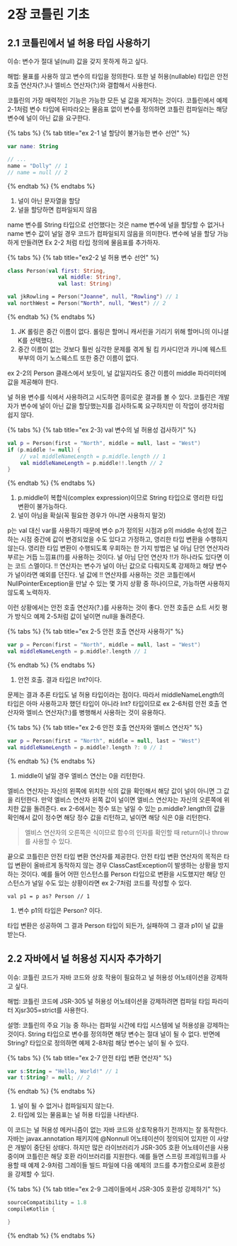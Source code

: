 # 2장 코틀린 기초

## 2.1 코틀린에서 널 허용 타입 사용하기 <a id="1-use-null"></a>

이슈: 변수가 절대 널\(null\) 값을 갖지 못하게 하고 싶다.

해법: 물표를 사용하 않고 변수의 타입을 정의한다. 또한 널 허용\(nullable\) 타입은 안전 호출 연산자\(?.\)나 엘비스 연산자\(?:\)와 결합해서 사용한다.

코틀린의 가장 매력적인 기능은 가능한 모든 널 값을 제거하는 것이다. 코틀린에서 예제 2-1처럼 변수 타입에 뒤따라오는 물음표 없이 변수를 정의하면 코틀린 컴파일러는 해당 변수에 널이 아닌 값을 요구한다.

{% tabs %}
{% tab title="ex 2-1 널 할당이 불가능한 변수 선언" %}
```kotlin
var name: String

// ...
name = "Dolly" // 1
// name = null // 2
```
{% endtab %}
{% endtabs %}

1. 널이 아닌 문자열을 할당
2. 널을 할당하면 컴파일되지 않음

name 변수를 String 타입으로 선언했다는 것은 name 변수에 널을 할당할 수 없거나 name 변수 값이 널일 경우 코드가 컴파일되지 않음을 의미한다. 변수에 널을 할당 가능하게 만들려면 Ex 2-2 처럼 타입 정의에 물음표를 추가하자.

{% tabs %}
{% tab title="ex2-2 널 허용 변수 선언" %}
```kotlin
class Person(val first: String,
                val middle: String?,
                val last: String)

val jkRowling = Person("Joanne", null, "Rowling") // 1
val northWest = Person("North", null, "West") // 2
```
{% endtab %}
{% endtabs %}

1. JK 롤링은 중간 이름이 없다. 롤링은 할머니 캐서린을 기리기 위해 할머니의 이니셜 K를 선택했다.
2. 중간 이름이 없는 것보다 훨씬 심각한 문제를 겪게 될 킴 카사디안과 카니예 웨스트 부부의 아기 노스웨스트 또한 중간 이름이 없다.

ex 2-2의 Person 클래스에서 보듯이, 널 값일지라도 중간 이름이 middle 파라미터에 값을 제공해야 한다.

널 허용 변수를 식에서 사용하려고 시도하면 흥미로운 결과를 볼 수 있다. 코틀린은 개발자가 변수에 널이 아닌 값을 할당했는지를 검사하도록 요구하지만 이 작업이 생각처럼 쉽지 않다.

{% tabs %}
{% tab title="ex 2-3\) val 변수의 널 허용성 검사하기" %}
```kotlin
val p = Person(first = "North", middle = null, last = "West")
if (p.middle != null) {
    // val middleNameLength = p.middle.length // 1
    val middleNameLength = p.middle!!.length // 2
}
```
{% endtab %}
{% endtabs %}

1. p.middle이 복합식\(complex expression\)이므로 String 타입으로 영리한 타입 변환이 불가능하다.
2.  널이 아님을 확실\(꼭 필요한 경우가 아니면 사용하지 말것\)

p는 val 대신 var를 사용하기 때문에 변수 p가 정의된 시점과 p의 middle 속성에 접근하는 시점 중간에 값이 변경되었을 수도 있다고 가정하고, 영리한 타입 변환을 수행하지 않는다. 영리한 타입 변환이 수행되도록 우회하는 한 가지 방법은 널 아님 단언 연산자라 부르는 거듭 느낌표\(!!\)를 사용하는 것이다.  널 아님 단언 연산자 !!가 하나라도 있다면 이는 코드 스멜이다. !! 연산자는 변수가 널이 아닌 값으로 다뤄지도록 강제하고 해당 변수가 널이라면 예외를 던진다. 널 값에 !! 연산자를 사용하는 것은 코틀린에서 NullPointerException을 만날 수 있는 몇 가지 상황 중 하나이므로, 가능하면 사용하지 않도록 노력하자.

이런 상황에서는 안전 호출 연산자\(?.\)를 사용하는 것이 좋다. 안전 호출은 쇼트 서킷 평가 방식으 예제 2-5처럼 값이 널이면 null을 돌려준다.

{% tabs %}
{% tab title="ex 2-5 안전 호출 연산자 사용하기" %}
```kotlin
var p = Percon(first = "North", middle = null, last = "West")
val middleNameLength = p.middle?.length // 1
```
{% endtab %}
{% endtabs %}

1. 안전 호출. 결과 타입은 Int?이다.

문제는 결과 추론 타입도 널 허용 타입이라는 점이다. 따라서 middleNameLength의 타입은 아마 사용하고자 했던 타입이 아니라 Int? 타입이므로 ex 2-6처럼 안전 호출 연산자와 엘비스 연산자\(?:\)를 병행해서 사용하는 것이 유용하다.

{% tabs %}
{% tab title="ex 2-6 안전 호출 연산자와 엘비스 연산자" %}
```kotlin
var p = Person(first = "North", middle = null, last = "West")
val middleNameLength = p.middle?.length ?: 0 // 1
```
{% endtab %}
{% endtabs %}

1. middle이 널일 경우 엘비스 연산는 0을 리턴한다.

엘비스 연산자는 자신의 왼쪽에 위치한 식의 값을 확인해서 해당 값이 널이 아니면 그 값을 리턴한다. 만약 엘비스 연산자 왼쪽 값이 널이면 엘비스 연산자는 자신의 오른쪽에 위치한 값을 돌려준다. ex 2-6에서는 정수 또는 널일 수 있는 p.middle?.length의 값을 확인해서 값이 정수면 해당 정수 값을 리턴하고, 널이면 해당 식은 0을 리턴한다.

> 엘비스 연산자의 오른쪽은 식이므로 함수의 인자를 확인할 때 return이나 throw를 사용할 수 있다.

끝으로 코틀린은 안전 타입 변환 연산자를 제공한다. 안전 타입 변환 연산자의 목적은 타입 변환이 올바르게 동작하지 않는 경우 ClassCastException이 발생하는 상황을 방지하는 것이다. 예를 들어 어떤 인스턴스를 Person 타입으로 변환을 시도했지만 해당 인스턴스가 널일 수도 있는 상황이라면 ex 2-7처럼 코드를 작성할 수 있다.

```text
val p1 = p as? Person // 1
```

1. 변수 p1의 타입은 Person? 이다.

타입 변환은 성공하여 그 결과 Person 타입이 되든가, 실패하여 그 결과 p1이 널 값을 받는다.

## **2.2 자바에서 널 허용성 지시자 추가하기**

이슈: 코틀린 코드가 자바 코드와 상호 작용이 필요하고 널 허용성 어노테이션을 강제하고 싶다.

해법: 코틀린 코드에 JSR-305 널 허용성 어노테이션을 강제하려면 컴파일 타임 파라미터 Xjsr305=strict를 사용한다.

설명: 코틀린의 주요 기능 중 하나는 컴파일 시간에 타입 시스템에 널 허용성을 강제하는 것이다. String 타입으로 변수를 정의하면 해당 변수는 절대 널이 될 수 없다. 반면에 String? 타입으로 정의하면 예제 2-8처럼 해당 변수는 널이 될 수 있다.

{% tabs %}
{% tab title="ex 2-7 안전 타입 변환 연산자" %}
```kotlin
var s:String = "Hello, World!" // 1
var t:String? = null; // 2
```
{% endtab %}
{% endtabs %}

1. 널이 될 수 없거나 컴파일되지 않는다.
2. 타입에 있는 물음표는 널 허용 타입을 나타낸다.

이 코드는 널 허용성 메커니즘이 없는 자바 코드와 상호작용하기 전까지는 잘 동작한다. 자바는 javax.annotation 패키지에 @Nonnull 어노테이션이 정의되어 있지만 이 사양은 개발이 중단된 상태다. 하지만 많은 라이브러리가 JSR-305 호환 어노테이션을 사용 중이며 코틀린은 해당 호환 라이브러리를 지원한다. 예를 들면 스프링 프레임워크를 사용할 때 예제 2-9처럼 그레이들 빌드 파일에 다음 예제의 코드를 추가함으로써 호환성을 강제할 수 있다.

{% tabs %}
{% tab title="ex 2-9 그레이들에서 JSR-305 호환성 강제하기" %}
```kotlin
sourceCompatibility = 1.8
compileKotlin {

}
```
{% endtab %}
{% endtabs %}

